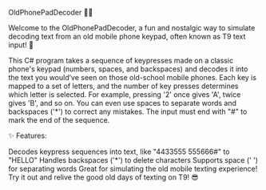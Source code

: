 OldPhonePadDecoder 📱🔤

Welcome to the OldPhonePadDecoder, a fun and nostalgic way to simulate decoding text from an old mobile phone keypad, often known as T9 text input! 🚀

This C# program takes a sequence of keypresses made on a classic phone's keypad (numbers, spaces, and backspaces) and decodes it into the text you would’ve seen on those old-school mobile phones. Each key is mapped to a set of letters, and the number of key presses determines which letter is selected. For example, pressing '2' once gives 'A', twice gives 'B', and so on. You can even use spaces to separate words and backspaces ('*') to correct any mistakes. The input must end with "#" to mark the end of the sequence.

✨ Features:

Decodes keypress sequences into text, like "4433555 555666#" to "HELLO"
Handles backspaces ('*') to delete characters
Supports space (' ') for separating words
Great for simulating the old mobile texting experience!
Try it out and relive the good old days of texting on T9! 😎

